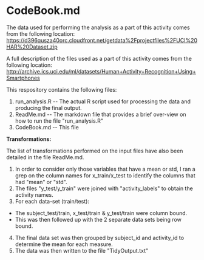 CodeBook.md
==============

The data used for performing the analysis as a part of this activity comes from the following location:
https://d396qusza40orc.cloudfront.net/getdata%2Fprojectfiles%2FUCI%20HAR%20Dataset.zip 

A full description of the files used as a part of this activity comes from the following location:
http://archive.ics.uci.edu/ml/datasets/Human+Activity+Recognition+Using+Smartphones 

This respository contains the following files:
1. run_analysis.R -- The actual R script used for processing the data and producing the final output.
2. ReadMe.md -- The markdown file that provides a brief over-view on how to run the file "run_analysis.R"
3. CodeBook.md -- This file

**Transformations:**

The list of transformations performed on the input files have also been detailed in the file ReadMe.md.
1. In order to consider only those variables that have a mean or std, I ran a grep on the column names for x_train/x_test to identify the columns that had "mean" or "std". 
2. The files "y_test/y_train" were joined with "activity_labels" to obtain the activity names.
3. For each data-set (train/test):
  * The subject_test/train, x_test/train & y_test/train were column bound.
  * This was then followed up with the 2 separate data sets being row bound.
4. The final data set was then grouped by subject_id and activity_id to determine the mean for each measure. 
5. The data was then written to the file "TidyOutput.txt"

